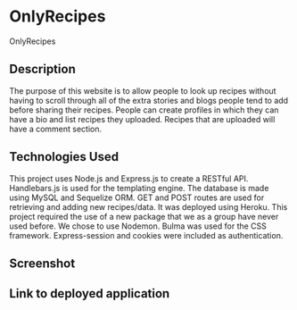 # OnlyRecipes
OnlyRecipes

## Description
The purpose of this website is to allow people to look up recipes without having to scroll through all of the extra stories and blogs people tend to add before sharing their recipes. People can create profiles in which they can have a bio and list recipes they uploaded. Recipes that are uploaded will have a comment section. 

## Technologies Used
This project uses Node.js and Express.js to create a RESTful API. Handlebars.js is used for the templating engine. The database is made using MySQL and Sequelize ORM. GET and POST routes are used for retrieving and adding new recipes/data. It was deployed using Heroku. This project required the use of a new package that we as a group have never used before. We chose to use Nodemon. Bulma was used for the CSS framework. Express-session and cookies were included as authentication.

## Screenshot

## Link to deployed application